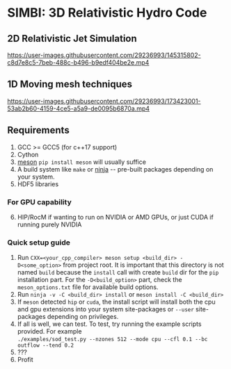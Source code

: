 # SIMBI: 3D Relativistic Hydro Code

## 2D Relativistic Jet Simulation
https://user-images.githubusercontent.com/29236993/145315802-c8d7e8c5-7beb-488c-b496-b9edf404be2e.mp4

## 1D Moving mesh techniques
https://user-images.githubusercontent.com/29236993/173423001-53ab2b60-4159-4ce5-a5a9-de0095b6870a.mp4


## Requirements 
1) GCC >= GCC5 (for c++17 support)
2) Cython 
3) [meson](https://mesonbuild.com/Getting-meson.html) `pip install meson` will usually suffice
4) A build system like `make` or [ninja](https://github.com/ninja-build/ninja/wiki/Pre-built-Ninja-packages) -- pre-built packages depending on your system.
5) HDF5 libraries
### For GPU capability
6) HIP/RocM if wanting to run on NVIDIA or AMD GPUs, or just CUDA if running purely NVIDIA


### Quick setup guide
1) Run `CXX=<your_cpp_compiler> meson setup <build_dir> -D<some_option>` from project root. It is important that this directory is not named `build` because the `install` call with create `build` dir for the `pip` installation part. 
For the `-D<build_option>` part, check the `meson_options.txt` file for available build options. 
2) Run `ninja -v -C <build_dir> install` or  `meson install -C <build_dir>`
3) If `meson` detected `hip` or `cuda`, the install script will install both the cpu and gpu extensions into your system site-packages or `--user` site-packages depending on privileges.  
4) If all is well, we can test. To test, try running the example scripts provided. For example<br>
 `./examples/sod_test.py --nzones 512 --mode cpu --cfl 0.1 --bc outflow --tend 0.2` 
5) ???
6) Profit
